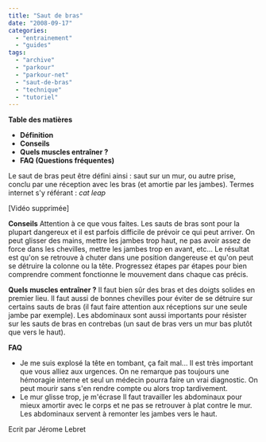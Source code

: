 ```yaml
---
title: "Saut de bras"
date: "2008-09-17"
categories: 
  - "entrainement"
  - "guides"
tags: 
  - "archive"
  - "parkour"
  - "parkour-net"
  - "saut-de-bras"
  - "technique"
  - "tutoriel"
---
```


**Table des matières**

- **Définition**
- **Conseils**
- **Quels muscles entraîner ?**
- **FAQ (Questions fréquentes)**

Le saut de bras peut être défini ainsi : saut sur un mur, ou autre prise, conclu par une réception avec les bras (et amortie par les jambes). Termes internet s'y référant : _cat leap_

\[Vidéo supprimée\]

**Conseils** Attention à ce que vous faites. Les sauts de bras sont pour la plupart dangereux et il est parfois difficile de prévoir ce qui peut arriver. On peut glisser des mains, mettre les jambes trop haut, ne pas avoir assez de force dans les chevilles, mettre les jambes trop en avant, etc... Le résultat est qu'on se retrouve à chuter dans une position dangereuse et qu'on peut se détruire la colonne ou la tête. Progressez étapes par étapes pour bien comprendre comment fonctionne le mouvement dans chaque cas précis.

**Quels muscles entraîner ?** Il faut bien sûr des bras et des doigts solides en premier lieu. Il faut aussi de bonnes chevilles pour éviter de se détruire sur certains sauts de bras (il faut faire attention aux réceptions sur une seule jambe par exemple). Les abdominaux sont aussi importants pour résister sur les sauts de bras en contrebas (un saut de bras vers un mur bas plutôt que vers le haut).

**FAQ**

- Je me suis explosé la tête en tombant, ça fait mal... Il est très important que vous alliez aux urgences. On ne remarque pas toujours une hémoragie interne et seul un médecin pourra faire un vrai diagnostic. On peut mourir sans s'en rendre compte ou alors trop tardivement.
- Le mur glisse trop, je m'écrase Il faut travailler les abdominaux pour mieux amortir avec le corps et ne pas se retrouver à plat contre le mur. Les abdominaux servent à remonter les jambes vers le haut.

Ecrit par Jérome Lebret

